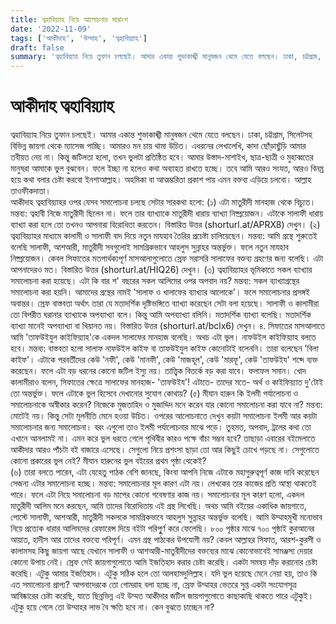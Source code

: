 ```yaml
---
title: ত্বহাবিয়্যাহ নিয়ে আলোচনার সারাংশ
date: '2022-11-09'
tags: ['আকীদাহ', 'উম্মাহ', 'ত্বহাবিয়্যাহ']
draft: false
summary: 'ত্বহাবিয়্যাহ নিয়ে তুফান চলছেই। আমার একান্ত শুভাকাঙ্খী মানুষজন থেমে যেতে বলছেন। ঢাকা, চট্টগ্রাম, সিলেটসহ বিভিন্ন জায়গা থেকে ম্যাসেজ পাচ্ছি। আমারও মন চায় থামা উচিত। এধরনের লেখালেখি, কাদা ছোঁড়াছুঁড়ি আমার তবীয়ত নেয় না। কিন্তু জটিলতা হলো, তখন ভুলটা প্রতিষ্ঠিত হবে। আমার উস্তাদ-মাশাইখ, ছাত্র-ছাত্রী ও মুহাব্বতের মানুষরা আমাকে ভুল বুঝবেন। ফলে ইচ্ছা না হলেও কথা অব্যাহত রাখতে হচ্ছে। '
---
```


# আকীদাহ ত্বহাবিয়্যাহ

ত্বহাবিয়্যাহ নিয়ে তুফান চলছেই। আমার একান্ত শুভাকাঙ্খী মানুষজন থেমে যেতে বলছেন। ঢাকা, চট্টগ্রাম, সিলেটসহ বিভিন্ন জায়গা থেকে ম্যাসেজ পাচ্ছি। আমারও মন চায় থামা উচিত। এধরনের লেখালেখি, কাদা ছোঁড়াছুঁড়ি আমার তবীয়ত নেয় না। কিন্তু জটিলতা হলো, তখন ভুলটা প্রতিষ্ঠিত হবে। আমার উস্তাদ-মাশাইখ, ছাত্র-ছাত্রী ও মুহাব্বতের মানুষরা আমাকে ভুল বুঝবেন। ফলে ইচ্ছা না হলেও কথা অব্যাহত রাখতে হচ্ছে। তবে আমি আরও সংযত, আরও বিনম্র হয়ে কথা বলার চেষ্টা করবো ইনশাআল্লাহ। অহমিকা বা আত্মম্ভরিতা প্রকাশ পায় এমন বক্তব্য এড়িয়ে চলবো। আল্লাহ তাওফীকদাতা।  
আকীদাহ ত্বহাবিয়্যাহর ওপর যেসব সমালোচনা চলছে সেটার সারকথা হলো: 
(১) এটা মাতুরীদী মানহাজ থেকে বিচ্যুত। মন্তব্য: ত্বহাবী নিজে মাতুরীদী ছিলেন না। ফলে তার ব্যাখ্যাকে মাতুরীদী ধারায় ব্যাখ্যা নিষ্প্রয়োজন। এটাকে সালাফী ধারায় ব্যাখ্যা করা হলে তো তখনও আপনারা বিরোধিতা করতেন। বিস্তারিত উত্তর (shorturl.at/APRX8) দেখুন। 
(২) ত্বহাবিয়্যাহর মাধ্যমে কালামী ও সালাফী বাদ দিয়ে নতুন মাযহাব তৈরির প্রচেষ্টা চালিয়েছেন। মন্তব্য: আমি গ্রন্থে শুরুতেই বলেছি সালাফী, আশআরী, মাতুরীদী সবগুলোই সামগ্রিকভাবে আহলুস সুন্নাহর অন্তর্ভুক্ত। ফলে নতুন মাযহাব নিষ্প্রয়োজন। কেবল সিফাতের মতপার্থক্যপূর্ণ মাসআলাগুলোতে স্রেফ সরাসরি সালাফের বক্তব্য গ্রহণের জন্য বলেছি। এটা আপনাদেরও মত। বিস্তারিত উত্তর (shorturl.at/HIQ26) দেখুন। 
(৩) ত্বহাবিয়্যাহর ভূমিকাতে সকল ব্যাখ্যার সমালোচনা করা হয়েছে। এটা কি বার শ' বছরের সকল আলিমের ওপর অপবাদ নয়? মন্তব্য: সকল ব্যাখ্যাগ্রন্থের সমালোচনা করা হয়নি। আমাদের গ্রন্থের নামই 'সালাফ ও খালাফের ব্যাখ্যার আলোকে'। ফলে সমালোচনার প্রসঙ্গই অবান্তর। স্রেফ বাস্তবতা অর্থা‌ৎ তারা যে মতাদর্শিক দৃষ্টিভঙ্গিতে ব্যাখ্যা করেছেন সেটা বলা হয়েছে। সালাফী ও কালামীরা তো বিপরীত ঘরানার ব্যাখ্যাকে অপব্যাখ্যা বলে। কিন্তু আমি অপব্যাখ্যা বলিনি। মতাদর্শিক ব্যাখ্যা বলেছি। মতাদর্শিক ব্যাখ্যা মানেই অপব্যাখ্যা বা খিয়ানত নয়। বিস্তারিত উত্তর (shorturl.at/bclx6) দেখুন। 
৪. সিফাতের মাসআলাতে আমি 'তাফউইযুল কাইফিয়্যাহ'কে একদল সালাফের মানহাজ বলেছি। অথচ এটা ভুল। নাফউইল কাইফিয়্যাহ বলতে হবে। মন্তব্য: বাস্তবতা হলো সালাফ নাফউইল কাইফ বা তাফউইযুল কাইফ কোনোটাই বলেননি। তারা বলেছেন 'বিলা কাইফ'। এটাকে পরবর্তীদের কেউ 'নফী', কেউ 'মানফী', কেউ 'মাজহূল', কেউ 'মারফূ', কেউ 'তাফউইয' শব্দে ব্যক্ত করেছেন। ফলে এটা বড় ধরনের কোনো জটিল ইস্যু নয়। তাত্ত্বিক বিতর্কে বড় করা যাবে। ফলাফল সমান। খোদ কালামীরাও বলেন, সিফাতের ক্ষেত্রে সালাফের মানহাজ- 'তাফউইয'! এটাতে- তাদের মতে- অর্থ ও কাইফিয়্যাত দু'টোই তো অন্তর্ভুক্ত। ফলে এটাকে ভুল হিসেবে দেখানোর সুযোগ কোথায়? 
(৫) মীযান হারুন কি ইলমী পর্যালোচনা ও সমালোচনাকে অস্বীকার করেন? নিজেকে মুজতাহিদ ও মুজাদ্দিদ মনে করেন যার কোনো সমালোচনা করা যাবে না? মন্তব্য: মোটেই নয়। কিন্তু সেটা মূলনীতি মেনে হওয়া উচিত। ওপরের আলোচনাতে দেখুন কয়টা সমালোচনা ইলমী আর কয়টা সমালোচনার জন্য সমালোচনা। বরং এগুলো তাও ইলমী পর্যালোচনার মাঝে পড়ে। তুহমত, অপবাদ, ট্রলের কথা তো এখানে আনলামই না। এমন করে ভুল ধরতে গেলে পৃথিবীর কারও পক্ষে বাঁচা সম্ভব হবে? তাছাড়া এবারের বইমেলাতে আকীদার আরও পাঁচটা বই বাজারে এসেছে। সেগুলো নিয়ে প্রশংসা ছাড়া তো আর কিছুই চোখে পড়ছে না। সেগুলোতে কোনো প্রকারের ভুল নেই? মীযান হারুনের ভুল বইয়ের প্রথম পৃষ্ঠা থেকেই?  
(৬) তারা বলতে পারেন, এটা যেহেতু পাঠক বেশি জানছে, কিংবা আপনি নিজে এটাকে মহাগুরুত্বপূর্ণ কাজ দাবি করেছেন সেজন্য এটার সমালোচনা হচ্ছে। মন্তব্য: সমালোচনার মূল কারণ এটা নয়। লেখকের তার কাজের প্রতি আস্থা থাকতেই পারে। ফলে এটা নিয়ে সমালোচনা বড় মাপের কোনো গবেষণার কাজ নয়। সমালোচনার মূল কারণ হলো, একদল মাতুরীদী আলিম মনে করছেন, আমি তাদের বিরোধিতায় এই গ্রন্থ লিখেছি। 
অথচ আমি বইয়ের একাধিক জায়গাতে, পোস্টে সালাফী, আশআরী, মাতুরীদী সকলকে সামগ্রিকভাবে আহলুস সুন্নাহর অন্তর্ভুক্ত বলেছি। আমি উম্মাহমুখী মনোভাব নিয়ে প্রত্যেক ধারার আলিমদের রেফারেন্স দিয়ে বইটা পরিপূুর্ণ করে ফেলেছি। ৮০০ পৃষ্ঠার মাঝে ৭০০ পৃষ্ঠাই কুরআনের আয়াত, হাদীস আর তাদের বক্তব্যে পরিপূর্ণ। এমন গ্রন্থ পাঠকের উপযোগী নয়? কেবল আল্লাহর সিফাত, আরশ-কুরসী ও কালামসহ কিছু জায়গা আছে যেখানে সালাফী ও আশআরী-মাতুরীদীদের বক্তব্যের মাঝে কোনোভাবেই সামঞ্জস্য দেয়ার কোনো উপায় নেই। স্রেফ সেই জায়গাগুলোতে আমি ইজতিহাদ করার চেষ্টা করেছি। একটা সমন্বয় দাঁড় করানোর চেষ্টা করেছি। এটুকু আমার ইজতিহাদ। এটুকু সঠিক হলে তো আলহামদুলিল্লাহ। যদি ভুল হয়েছে মেনে নেয়া হয়, তাও কি এত সমালোচনা প্রাপ্য? আপনাদেরকে তো গোমরাহ বলা হচ্ছে না, স্রেফ উম্মাহর ভেতরে সুপ্ত একটা সংযোগসূত্র আবিষ্কারের চেষ্টা করেছি, যাতে ছিন্নভিন্ন এই উম্মত আকীদার জটিল জায়গাগুলোতে কাছাকাছি থাকতে পারে এটুকুই। এটুকু হয়ে গেলে তো উম্মাহর লাভ বৈ ক্ষতি হবে না। কেন বুঝতে চাচ্ছেন না?
